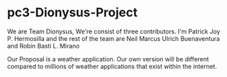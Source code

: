 # pc3-Dionysus-Project
We are Team Dionysus, We're consist of three contributors. 
I'm Patrick Joy P. Hermosilla and the rest of the team are
Neil Marcus Ulrich Buenaventura and Robin Basti L. Mirano 

Our Proposal is a weather application. Our own version will be different compared to millions of weather applications that exist within the internet. 
